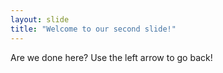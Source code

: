 ```yaml
---
layout: slide
title: "Welcome to our second slide!"
---
```

Are we done here?
Use the left arrow to go back!
